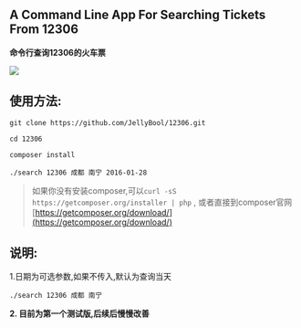 ## A Command Line App For Searching Tickets From 12306

**命令行查询12306的火车票**

![](https://o0dpls1ru.qnssl.com/2015-12-15_20-58-16.png)

## 使用方法:

```
git clone https://github.com/JellyBool/12306.git

cd 12306

composer install

./search 12306 成都 南宁 2016-01-28
```

> 如果你没有安装composer,可以`curl -sS https://getcomposer.org/installer | php` ,
> 或者直接到composer官网 [https://getcomposer.org/download/](https://getcomposer.org/download/)

## 说明:
1.日期为可选参数,如果不传入,默认为查询当天
```
./search 12306 成都 南宁
```

**2. 目前为第一个测试版,后续后慢慢改善**




